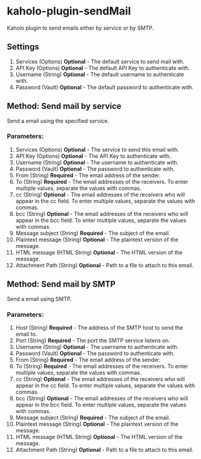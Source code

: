 # kaholo-plugin-sendMail
Kaholo plugin to send emails either by service or by SMTP.

## Settings
1. Services (Options) **Optional** - The default service to send mail with.
2. API Key (Options) **Optional** - The default API Key to authenticate with.
3. Username (String) **Optional** - The default username to authenticate with.
4. Password (Vault) **Optional** - The default password to authenticate with.

## Method: Send mail by service
Send a email using the specified service.

### Parameters:
1. Services (Options) **Optional** - The service to send this email with.
2. API Key (Options) **Optional** - The API Key to authenticate with.
3. Username (String) **Optional** - The username to authenticate with.
4. Password (Vault) **Optional** - The password to authenticate with.
5. From (String) **Required** - The email address of the sender.
6. To (String) **Required** - The email addresses of the receivers. To enter multiple values, separate the values with commas.
7. cc (String) **Optional** - The email addresses of the receivers who will appear in the cc field. To enter multiple values, separate the values with commas.
8. bcc (String) **Optional** - The email addresses of the receivers who will appear in the bcc field. To enter multiple values, separate the values with commas.
9. Message subject (String) **Required** - The subject of the email.
10. Plaintext message (String) **Optional** - The plaintext version of the message.
11. HTML message (HTML String) **Optional** - The HTML version of the message.
12. Attachment Path (String) **Optional** - Path to a file to attach to this email.

## Method: Send mail by SMTP
Send a email using SMTP.

### Parameters:
1. Host (String) **Required** - The address of the SMTP host to send the email to.
2. Port (String) **Required** - The port the SMTP service listens on.
3. Username (String) **Optional** - The username to authenticate with.
4. Password (Vault) **Optional** - The password to authenticate with.
5. From (String) **Required** - The email address of the sender.
6. To (String) **Required** - The email addresses of the receivers. To enter multiple values, separate the values with commas.
7. cc (String) **Optional** - The email addresses of the receivers who will appear in the cc field. To enter multiple values, separate the values with commas.
8. bcc (String) **Optional** - The email addresses of the receivers who will appear in the bcc field. To enter multiple values, separate the values with commas.
9. Message subject (String) **Required** - The subject of the email.
10. Plaintext message (String) **Optional** - The plaintext version of the message.
11. HTML message (HTML String) **Optional** - The HTML version of the message.
12. Attachment Path (String) **Optional** - Path to a file to attach to this email.
